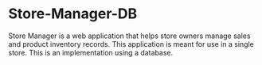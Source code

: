 # Store-Manager-DB
Store Manager is a web application that helps store owners manage sales and product inventory records. This application is meant for use in a single store. This is an implementation using a database.
